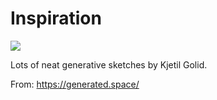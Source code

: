# Inspiration

![](https://db-feed.s3.amazonaws.com/legacy/Screen_Shot_2019_02_01_at_4_50_34_PM-1549057913962.png)

Lots of neat generative sketches by Kjetil Golid.

From: https://generated.space/